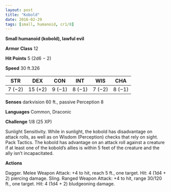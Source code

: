 ```yaml
---
layout: post
title: "Kobold"
date: 2016-02-29
tags: [small, humanoid, cr1/8]
---
```


**Small humanoid (kobold), lawful evil**

**Armor Class** 12

**Hit Points** 5 (2d6 − 2)

**Speed** 30 ft.326

|   STR   |   DEX   |   CON   |   INT   |   WIS   |   CHA   |
|:-----:|:-----:|:-----:|:-----:|:-----:|:-----:|
| 7 (−2) | 15 (+2) | 9 (−1) | 8 (−1) | 7 (−2) | 8 (−1) |

**Senses** darkvision 60 ft., passive Perception 8 

**Languages** Common, Draconic 

**Challenge** 1/8 (25 XP)

Sunlight Sensitivity. While in sunlight, the kobold has disadvantage on attack rolls, as well as on Wisdom (Perception) checks that rely on sight. Pack Tactics. The kobold has advantage on an attack roll against a creature if at least one of the kobold’s allies is within 5 feet of the creature and the ally isn’t incapacitated. 

**Actions**

Dagger. Melee Weapon Attack: +4 to hit, reach 5 ft., one target. Hit: 4 (1d4 + 2) piercing damage. Sling. Ranged Weapon Attack: +4 to hit, range 30/120 ft., one target. Hit: 4 (1d4 + 2) bludgeoning damage.